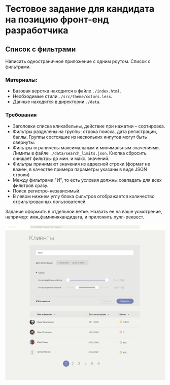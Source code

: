 # Тестовое задание для кандидата на позицию фронт-енд разработчика

## Список с фильтрами

Написать одностраничное приложение с одним роутом.
Список с фильтрами.

### Материалы:
- Базовая верстка находится в файле `./index.html`.
- Необходимые стили `./src/theme/colors.less`.
- Данные находятся в директории `./data`.

### Требования
- Заголовки списка кликабельны, действие при нажатии – сортировка.
- Фильтры разделены на группы: строка поиска, дата регистрации, баллы. Группы состоящие из нескольких инпутов могут быть свернуты.
- Фильтры ограничены максимальным и минимальным значениями. Лимиты в файле `./data/search_limits.json`. Кнопка сбросить очищает фильтры до мин. и макс. значений.
- Фильтры принимают значения из адресной строки (формат не важен, в качестве примера параметры указаны в виде JSON строки).
- Между фильтрами "И", то есть условия должны совпадать для всех фильтров сразу.
- Поиск регистро-независимый. 
- В левом нижнем углу блока фильтров отображается количество отфильтрованных пользователей.

Задание оформить в отдельной ветке. Назвать ее на ваше усмотрение, например: имя_фамилиякандидата, и приложить пулл-реквест.

![Список с фильтрами](./data/test_design_expanded.png)
